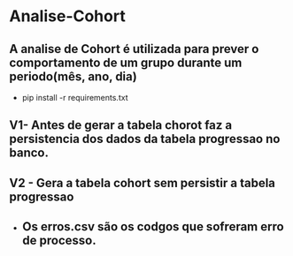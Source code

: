 # Analise-Cohort
## A analise de Cohort é utilizada para prever o comportamento de um grupo durante um periodo(mês, ano, dia)

- pip install -r requirements.txt

## V1- Antes de gerar a tabela chorot faz a persistencia dos dados da tabela progressao no banco.
## V2 - Gera a tabela cohort sem persistir a tabela progressao

- ## Os erros.csv são os codgos que sofreram erro de processo. 